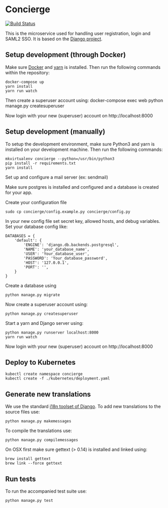 # Concierge
[![Build Status](https://jenkins.pleio.nl/buildStatus/icon?job=concierge)](https://jenkins.pleio.nl/job/concierge/)

This is the microservice used for handling user registration, login and SAML2 SSO. It is based on the [Django project](https://www.djangoproject.com/).

## Setup development (through Docker)
Make sure [Docker](https://www.docker.com/) and [yarn](https://yarnpkg.com/lang/en/) is installed. Then run the following commands within the repository:

    docker-compose up
    yarn install
    yarn run watch

Then create a superuser account using:
    docker-compose exec web python manage.py createsuperuser

Now login with your new (superuser) account on http://localhost:8000

## Setup development (manually)
To setup the development environment, make sure Python3 and yarn is installed on your development machine. Then run the following commands:

    mkvirtualenv concierge --python=/usr/bin/python3
    pip install -r requirements.txt
    yarn install

Set up and configure a mail server (ex: sendmail)

Make sure postgres is installed and configured and a database is created for your app.

Create your configuration file

    sudo cp concierge/config.example.py concierge/config.py

In your new config file set secret key, allowed hosts, and debug variables. 
Set your database config like:

    DATABASES = {
        'default': {
            'ENGINE': 'django.db.backends.postgresql',
            'NAME': 'your_database_name',
            'USER': 'Your_database_user',
            'PASSWORD': 'Your_database_password',
            'HOST': '127.0.0.1',
            'PORT': '',
        }
    }

Create a database using

    python manage.py migrate

Now create a superuser account using:

    python manage.py createsuperuser

Start a yarn and Django server using:

    python manage.py runserver localhost:8000
    yarn run watch

Now login with your new (superuser) account on http://localhost:8000

## Deploy to Kubernetes

    kubectl create namespace concierge
    kubectl create -f ./kubernetes/deployment.yaml

## Generate new translations
We use the standard [i18n toolset of Django](https://docs.djangoproject.com/en/1.10/topics/i18n/). To add new translations to the source files use:

    python manage.py makemessages

To compile the translations use:

    python manage.py compilemessages

On OSX first make sure gettext (> 0.14) is installed and linked using:

    brew install gettext
    brew link --force gettext

## Run tests
To run the accompanied test suite use:

    python manage.py test

